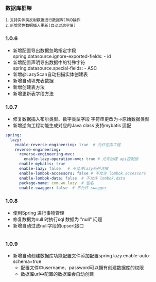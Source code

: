 ### 数据库框架

    1.支持实体类反射数据进行数据库CRUD操作
    2.新增灵性数据插入更新(自动过滤空值)

### 1.0.6

- 新增配置导出数据忽略指定字段  
  spring.datasource.ignore-exported-fields: - id
- 新增配置声明导出数据中的特殊字符  
  spring.datasource.special-fields: - ASC
- 新增@LazyScan自动扫描实体创建表
- 新增自动填充表数据
- 新增创建表方法
- 新增更新表字段方法

### 1.0.7

- 修复数据插入布尔类型、数字类型字段 字符串更改为->原始数据类型
- 新增逆向工程功能生成对应的Java class 支持mybatis 适配

```yaml
spring:
  lazy:
    enable-reverse-engineering: true  # 允许逆向工程
    reverse-engineering:
      reverse-engineering-mvc:
        enable-lazy-operation-mvc: true # 允许创建 api控制层
      enable-mybatis: true      
      enable-lazy: false   # 不允许lazy系列注解
      enable-lombok-accessors: false # 不允许 lombok.accessors
      enable-lombok-data: false  # 不允许 lombok.data
      package-name: com.wu.lazy  # 包名
      enable-swagger: false  # 不允许 swagger
```

### 1.0.8

- 使用Spring 进行事物管理
- 修复数据为null 时执行sql 数据为 "null" 问题
- 新增自动过滤null字段的upsert接口

```java

```

### 1.0.9

- 新增自动创建数据库功能配置文件添加配置spring.lazy.enable-auto-schema=true
    - 配置文件中username、password可以拥有创建数据库的权限
    - 数据库url中配置的数据库会自动创建

```yaml

```